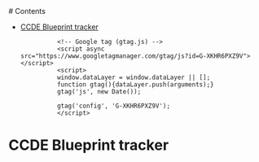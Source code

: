 <!-- Google tag (gtag.js) -->
<script async src="https://www.googletagmanager.com/gtag/js?id=G-XKHR6PXZ9V"></script>
<script>
window.dataLayer = window.dataLayer || [];
function gtag(){dataLayer.push(arguments);}
gtag('js', new Date());

gtag('config', 'G-XKHR6PXZ9V');
</script># Contents
- [CCDE Blueprint tracker](#ccde-blueprint-tracker-)


                <!-- Google tag (gtag.js) -->
                <script async src="https://www.googletagmanager.com/gtag/js?id=G-XKHR6PXZ9V"></script>
                <script>
                window.dataLayer = window.dataLayer || [];
                function gtag(){dataLayer.push(arguments);}
                gtag('js', new Date());

                gtag('config', 'G-XKHR6PXZ9V');
                </script>
# CCDE Blueprint tracker <a name="ccde-blueprint-tracker"></a>

